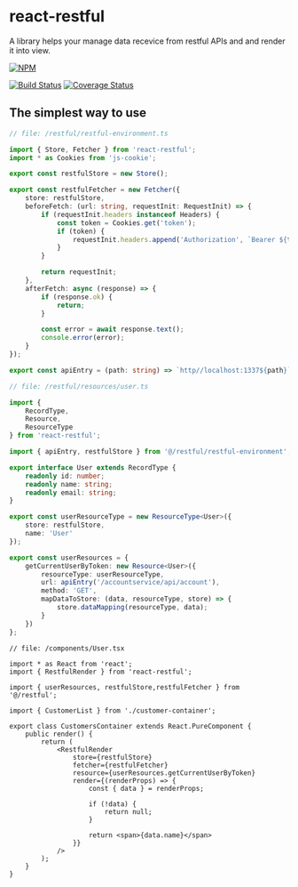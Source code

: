 # react-restful
A library helps your manage data recevice from restful APIs and and render it into view.

[![NPM](https://nodei.co/npm/react-restful.png?downloads=true&downloadRank=true&stars=true)](https://nodei.co/npm/react-restful/)

[![Build Status](https://travis-ci.org/kenkz447/react-restful.svg?branch=master)](https://travis-ci.org/kenkz447/react-restful)
[![Coverage Status](https://coveralls.io/repos/github/kenkz447/react-restful/badge.svg?branch=master)](https://coveralls.io/github/kenkz447/react-restful?branch=master)

## The simplest way to use

````typescript
// file: /restful/restful-environment.ts

import { Store, Fetcher } from 'react-restful';
import * as Cookies from 'js-cookie';

export const restfulStore = new Store();

export const restfulFetcher = new Fetcher({
    store: restfulStore,
    beforeFetch: (url: string, requestInit: RequestInit) => {
        if (requestInit.headers instanceof Headers) {
            const token = Cookies.get('token');
            if (token) {
                requestInit.headers.append('Authorization', `Bearer ${token}`);
            }
        }

        return requestInit;
    },
    afterFetch: async (response) => {
        if (response.ok) {
            return;
        }

        const error = await response.text();
        console.error(error);
    }
});

export const apiEntry = (path: string) => `http//localhost:1337${path}`;
````

````typescript
// file: /restful/resources/user.ts

import {
    RecordType,
    Resource,
    ResourceType
} from 'react-restful';

import { apiEntry, restfulStore } from '@/restful/restful-environment';

export interface User extends RecordType {
    readonly id: number;
    readonly name: string;
    readonly email: string;
}

export const userResourceType = new ResourceType<User>({
    store: restfulStore,
    name: 'User'
});

export const userResources = {
    getCurrentUserByToken: new Resource<User>({
        resourceType: userResourceType,
        url: apiEntry('/accountservice/api/account'),
        method: 'GET',
        mapDataToStore: (data, resourceType, store) => {
            store.dataMapping(resourceType, data);
        }
    })
};
````

````tsx
// file: /components/User.tsx

import * as React from 'react';
import { RestfulRender } from 'react-restful';

import { userResources, restfulStore,restfulFetcher } from '@/restful';

import { CustomerList } from './customer-container';

export class CustomersContainer extends React.PureComponent {
    public render() {
        return (
            <RestfulRender
                store={restfulStore}
                fetcher={restfulFetcher}
                resource={userResources.getCurrentUserByToken}
                render={(renderProps) => {
                    const { data } = renderProps;

                    if (!data) {
                        return null;
                    }

                    return <span>{data.name}</span>
                }}
            />
        );
    }
}
````
